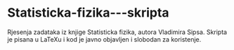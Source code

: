 # Statisticka-fizika---skripta
Rjesenja zadataka iz knjige Statisticka fizika, autora Vladimira Sipsa. 
Skripta je pisana u LaTeXu i kod je javno objavljen i slobodan za koristenje.
